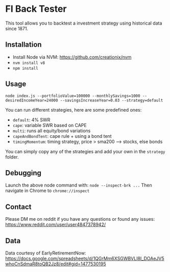 # FI Back Tester
This tool allows you to backtest a investment strategy using historical data since 1871.

## Installation
- Install Node via NVM: https://github.com/creationix/nvm
- `nvm install v8`
- `npm install`

## Usage
`node index.js --portfolioValue=100000 --monthlySavings=1000 --desiredIncomeYear=24000 --savingsIncreaseYear=0.03 --strategy=default`

You can run different strategies, here are some predefined ones:
 - `default`: 4% SWR
 - `cape`: variable SWR based on CAPE
 - `multi`: runs all equity/bond variations
 - `capeAndBondTent`: cape rule + using a bond tent
 - `timingMomentum`: timing strategy, price > sma200 --> stocks, else bonds

You can simply copy any of the strategies and add your own in the `strategy` folder.

## Debugging
Launch the above node command with:
`node --inspect-brk ...`
Then navigate in Chrome to `chrome://inspect`

## Contact
Please DM me on reddit if you have any questions or found any issues: https://www.reddit.com/user/user4847378942/

## Data
Data courtesy of EarlyRetirementNow: https://docs.google.com/spreadsheets/d/1QGrMm6XSGWBVLI8I_DOAeJV5whoCnSdmaR8toQB2Jz8/edit#gid=1477530195
